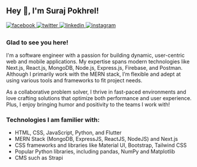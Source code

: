 ## Hey 👋, I'm Suraj Pokhrel!
  

<a href="https://www.facebook.com/hisurajhere" target="_blank">
<img src=https://img.shields.io/badge/facebook-%232E87FB.svg?&style=for-the-badge&logo=facebook&logoColor=white alt=facebook style="margin-bottom: 5px;" />
</a>
<a href="https://twitter.com/imsupkofficial" target="_blank">
<img src=https://img.shields.io/badge/twitter-%2300acee.svg?&style=for-the-badge&logo=twitter&logoColor=white alt=twitter style="margin-bottom: 5px;" />
</a>
<a href="https://linkedin.com/in/suraj-pokherel" target="_blank">
<img src=https://img.shields.io/badge/linkedin-%231E77B5.svg?&style=for-the-badge&logo=linkedin&logoColor=white alt=linkedin style="margin-bottom: 5px;" />
</a>
<a href="https://instagram.com/imsupk" target="_blank">
<img src=https://img.shields.io/badge/instagram-%23000000.svg?&style=for-the-badge&logo=instagram&logoColor=white alt=instagram style="margin-bottom: 5px;" />
</a>  
  
### Glad to see you here!  
I'm a software engineer with a passion for building dynamic, user-centric web and mobile applications. My expertise spans modern technologies like Next.js, React.js, MongoDB, Node.js, Express.js, Firebase, and Postman. Although I primarily work with the MERN stack, I’m flexible and adept at using various tools and frameworks to fit project needs.

As a collaborative problem solver, I thrive in fast-paced environments and love crafting solutions that optimize both performance and user experience. Plus, I enjoy bringing humor and positivity to the teams I work with!
<br/>


### Technologies I am familier with:

- HTML, CSS, JavaScript, Python, and Flutter
- MERN Stack (MongoDB, ExpressJS, ReactJS, NodeJS) and Next.js
- CSS frameworks and libraries like Material UI, Bootstrap, Tailwind CSS
- Popular Python libraries, including pandas, NumPy and Matplotlib
- CMS such as Strapi




